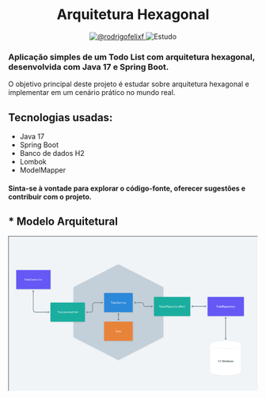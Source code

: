

<h1 align="center">
  Arquitetura Hexagonal
</h1>

<p align="center">
 <a href="https://www.linkedin.com/in/rodrigofelixf/" target="_blank">
    <img src="https://img.shields.io/static/v1?label=Linkedin&message=@rodrigofelixf&color=8257E5&labelColor=000000" alt="@rodrigofelixf" />
</a>
 <img src="https://img.shields.io/static/v1?label=Tipo&message=Estudo&color=8257E5&labelColor=000000" alt="Estudo" />
</p>

### Aplicação simples de um Todo List com arquitetura hexagonal, desenvolvida com Java 17 e Spring Boot. 
O objetivo principal deste projeto é estudar sobre arquitetura hexagonal e implementar em um cenário prático no mundo real.

## Tecnologias usadas:
* Java 17
* Spring Boot 
* Banco de dados H2
* Lombok
* ModelMapper


#### Sinta-se à vontade para explorar o código-fonte, oferecer sugestões e contribuir com o projeto.


## * Modelo Arquitetural

 <img src="img/Arch-hexa-TodoList.png" alt="Estudo" />